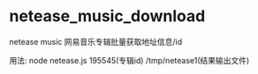 # netease_music_download
netease music 网易音乐专辑批量获取地址信息/id

用法:
node netease.js 195545(专辑id) /tmp/netease1(结果输出文件)

